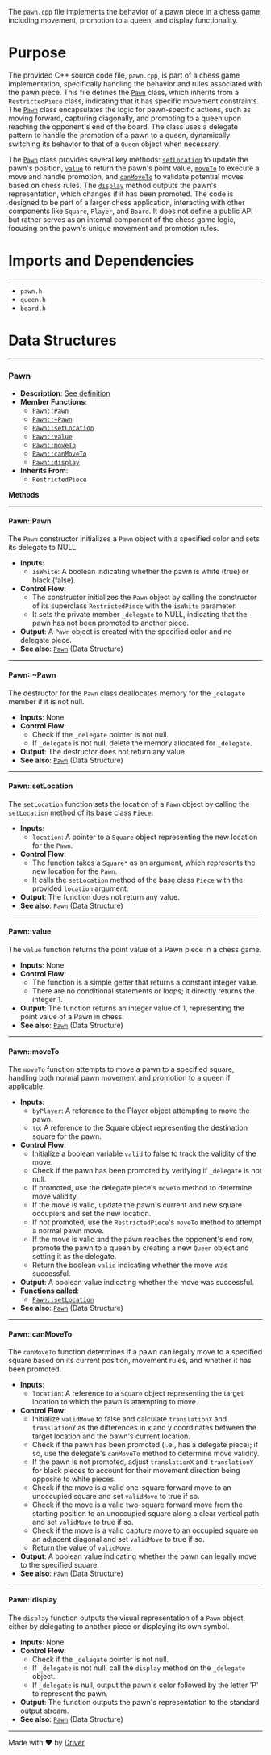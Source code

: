 <!--------------------------------------------------------------------------------->
<!-- IMPORTANT: This file is auto-generated by Driver (https://driver.ai). -------->
<!-- Manual edits may be overwritten on future commits. --------------------------->
<!--------------------------------------------------------------------------------->

The `pawn.cpp` file implements the behavior of a pawn piece in a chess game, including movement, promotion to a queen, and display functionality.

# Purpose
The provided C++ source code file, `pawn.cpp`, is part of a chess game implementation, specifically handling the behavior and rules associated with the pawn piece. This file defines the [`Pawn`](#PawnPawn) class, which inherits from a `RestrictedPiece` class, indicating that it has specific movement constraints. The [`Pawn`](#PawnPawn) class encapsulates the logic for pawn-specific actions, such as moving forward, capturing diagonally, and promoting to a queen upon reaching the opponent's end of the board. The class uses a delegate pattern to handle the promotion of a pawn to a queen, dynamically switching its behavior to that of a `Queen` object when necessary.

The [`Pawn`](#PawnPawn) class provides several key methods: [`setLocation`](#PawnsetLocation) to update the pawn's position, [`value`](#Pawnvalue) to return the pawn's point value, [`moveTo`](#PawnmoveTo) to execute a move and handle promotion, and [`canMoveTo`](#PawncanMoveTo) to validate potential moves based on chess rules. The [`display`](#Pawndisplay) method outputs the pawn's representation, which changes if it has been promoted. The code is designed to be part of a larger chess application, interacting with other components like `Square`, `Player`, and `Board`. It does not define a public API but rather serves as an internal component of the chess game logic, focusing on the pawn's unique movement and promotion rules.
# Imports and Dependencies

---
- `pawn.h`
- `queen.h`
- `board.h`


# Data Structures

---
### Pawn<!-- {{#data_structure:Pawn}} -->
- **Description**: [See definition](pawn.h.md#Pawn)
- **Member Functions**:
    - [`Pawn::Pawn`](#PawnPawn)
    - [`Pawn::~Pawn`](#PawnPawn)
    - [`Pawn::setLocation`](#PawnsetLocation)
    - [`Pawn::value`](#Pawnvalue)
    - [`Pawn::moveTo`](#PawnmoveTo)
    - [`Pawn::canMoveTo`](#PawncanMoveTo)
    - [`Pawn::display`](#Pawndisplay)
- **Inherits From**:
    - `RestrictedPiece`

**Methods**

---
#### Pawn::Pawn<!-- {{#callable:Pawn::Pawn}} -->
The `Pawn` constructor initializes a `Pawn` object with a specified color and sets its delegate to NULL.
- **Inputs**:
    - `isWhite`: A boolean indicating whether the pawn is white (true) or black (false).
- **Control Flow**:
    - The constructor initializes the `Pawn` object by calling the constructor of its superclass `RestrictedPiece` with the `isWhite` parameter.
    - It sets the private member `_delegate` to NULL, indicating that the pawn has not been promoted to another piece.
- **Output**: A `Pawn` object is created with the specified color and no delegate piece.
- **See also**: [`Pawn`](pawn.h.md#Pawn)  (Data Structure)


---
#### Pawn::\~Pawn<!-- {{#callable:Pawn::~Pawn}} -->
The destructor for the `Pawn` class deallocates memory for the `_delegate` member if it is not null.
- **Inputs**: None
- **Control Flow**:
    - Check if the `_delegate` pointer is not null.
    - If `_delegate` is not null, delete the memory allocated for `_delegate`.
- **Output**: The destructor does not return any value.
- **See also**: [`Pawn`](pawn.h.md#Pawn)  (Data Structure)


---
#### Pawn::setLocation<!-- {{#callable:Pawn::setLocation}} -->
The `setLocation` function sets the location of a `Pawn` object by calling the `setLocation` method of its base class `Piece`.
- **Inputs**:
    - `location`: A pointer to a `Square` object representing the new location for the `Pawn`.
- **Control Flow**:
    - The function takes a `Square*` as an argument, which represents the new location for the `Pawn`.
    - It calls the `setLocation` method of the base class `Piece` with the provided `location` argument.
- **Output**: The function does not return any value.
- **See also**: [`Pawn`](pawn.h.md#Pawn)  (Data Structure)


---
#### Pawn::value<!-- {{#callable:Pawn::value}} -->
The `value` function returns the point value of a Pawn piece in a chess game.
- **Inputs**: None
- **Control Flow**:
    - The function is a simple getter that returns a constant integer value.
    - There are no conditional statements or loops; it directly returns the integer 1.
- **Output**: The function returns an integer value of 1, representing the point value of a Pawn in chess.
- **See also**: [`Pawn`](pawn.h.md#Pawn)  (Data Structure)


---
#### Pawn::moveTo<!-- {{#callable:Pawn::moveTo}} -->
The `moveTo` function attempts to move a pawn to a specified square, handling both normal pawn movement and promotion to a queen if applicable.
- **Inputs**:
    - `byPlayer`: A reference to the Player object attempting to move the pawn.
    - `to`: A reference to the Square object representing the destination square for the pawn.
- **Control Flow**:
    - Initialize a boolean variable `valid` to false to track the validity of the move.
    - Check if the pawn has been promoted by verifying if `_delegate` is not null.
    - If promoted, use the delegate piece's `moveTo` method to determine move validity.
    - If the move is valid, update the pawn's current and new square occupiers and set the new location.
    - If not promoted, use the `RestrictedPiece`'s `moveTo` method to attempt a normal pawn move.
    - If the move is valid and the pawn reaches the opponent's end row, promote the pawn to a queen by creating a new `Queen` object and setting it as the delegate.
    - Return the boolean `valid` indicating whether the move was successful.
- **Output**: A boolean value indicating whether the move was successful.
- **Functions called**:
    - [`Pawn::setLocation`](#PawnsetLocation)
- **See also**: [`Pawn`](pawn.h.md#Pawn)  (Data Structure)


---
#### Pawn::canMoveTo<!-- {{#callable:Pawn::canMoveTo}} -->
The `canMoveTo` function determines if a pawn can legally move to a specified square based on its current position, movement rules, and whether it has been promoted.
- **Inputs**:
    - `location`: A reference to a `Square` object representing the target location to which the pawn is attempting to move.
- **Control Flow**:
    - Initialize `validMove` to false and calculate `translationX` and `translationY` as the differences in x and y coordinates between the target location and the pawn's current location.
    - Check if the pawn has been promoted (i.e., has a delegate piece); if so, use the delegate's `canMoveTo` method to determine move validity.
    - If the pawn is not promoted, adjust `translationX` and `translationY` for black pieces to account for their movement direction being opposite to white pieces.
    - Check if the move is a valid one-square forward move to an unoccupied square and set `validMove` to true if so.
    - Check if the move is a valid two-square forward move from the starting position to an unoccupied square along a clear vertical path and set `validMove` to true if so.
    - Check if the move is a valid capture move to an occupied square on an adjacent diagonal and set `validMove` to true if so.
    - Return the value of `validMove`.
- **Output**: A boolean value indicating whether the pawn can legally move to the specified square.
- **See also**: [`Pawn`](pawn.h.md#Pawn)  (Data Structure)


---
#### Pawn::display<!-- {{#callable:Pawn::display}} -->
The `display` function outputs the visual representation of a `Pawn` object, either by delegating to another piece or displaying its own symbol.
- **Inputs**: None
- **Control Flow**:
    - Check if the `_delegate` pointer is not null.
    - If `_delegate` is not null, call the `display` method on the `_delegate` object.
    - If `_delegate` is null, output the pawn's color followed by the letter 'P' to represent the pawn.
- **Output**: The function outputs the pawn's representation to the standard output stream.
- **See also**: [`Pawn`](pawn.h.md#Pawn)  (Data Structure)




---
Made with ❤️ by [Driver](https://www.driver.ai/)